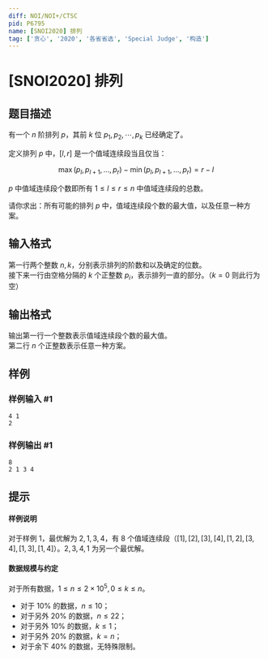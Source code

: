 ```yaml
---
diff: NOI/NOI+/CTSC
pid: P6795
name: [SNOI2020] 排列
tag: ['贪心', '2020', '各省省选', 'Special Judge', '构造']
---
```

# [SNOI2020] 排列
## 题目描述

有一个 $n$ 阶排列 $p$，其前 $k$ 位 $p_1,p_2,\cdots,p_k$ 已经确定了。

定义排列 $p$ 中，$[l,r]$ 是一个值域连续段当且仅当：

$$\max(p_l, p_{l+1}, \dots, p_r) - \min(p_l, p_{l+1}, \dots, p_r) = r-l$$

$p$ 中值域连续段个数即所有 $1 \le l \le r \le n$ 中值域连续段的总数。

请你求出：所有可能的排列 $p$ 中，值域连续段个数的最大值，以及任意一种方案。
## 输入格式

第一行两个整数 $n,k$，分别表示排列的阶数和以及确定的位数。    
接下来一行由空格分隔的 $k$ 个正整数 $p_i$，表示排列一直的部分。（$k=0$ 则此行为空）
## 输出格式

输出第一行一个整数表示值域连续段个数的最大值。    
第二行 $n$ 个正整数表示任意一种方案。
## 样例

### 样例输入 #1
```
4 1
2
```
### 样例输出 #1
```
8
2 1 3 4
```
## 提示

#### 样例说明

对于样例 $1$，最优解为 $2,1,3,4$，有 $8$ 个值域连续段（$[1], [2], [3], [4], [1,2], [3,4], [1,3], [1,4]$）。$2,3,4,1$ 为另一个最优解。

#### 数据规模与约定

对于所有数据，$1\le n\le 2\times 10^5, 0\le k\le n$。

- 对于 $10\%$ 的数据，$n \le 10$；
- 对于另外 $20\%$ 的数据，$n \le 22$；
- 对于另外 $10\%$ 的数据，$k \le 1$；
- 对于另外 $20\%$ 的数据，$k=n$；
- 对于余下 $40\%$ 的数据，无特殊限制。
